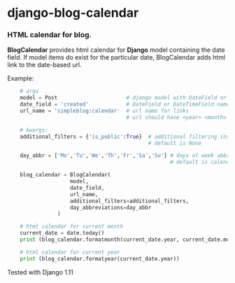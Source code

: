 # django-blog-calendar
### HTML calendar for blog.


**BlogCalendar** provides html calendar for **Django** model containing
the date field. If model items do exist for the particular date,
BlogCalendar adds html link to the date-based url.


Example:
```python
    # args
    model = Post                      # django model with DateField or DateTimeField
    date_field = 'created'            # DateField or DateTimeField name in model
    url_name = 'simpleblog:calendar'  # url name for links
                                      # url should have <year> <month> and <day> parameters

    # kwargs:
    additional_filters = {'is_public':True}  # additional filtering instructions
                                             # default is None

    day_abbr = ['Mo','Tu','We','Th','Fr','Sa','Su'] # days of week abbreviations
                                                    # default is calendar.day_abbr

    blog_calendar = BlogCalendar(
                    model,
                    date_field,
                    url_name,
                    additional_filters=additional_filters,
                    day_abbreviations=day_abbr
                )

    # html calendar for current month
    current_date = date.today()
    print (blog_calendar.formatmonth(current_date.year, current_date.month))

    # html calendar for current year
    print (blog_calendar.formatyear(current_date.year))
```
Tested with Django 1.11
